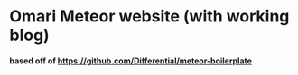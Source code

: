# Omari Meteor website (with working blog)

#### based off of https://github.com/Differential/meteor-boilerplate 


